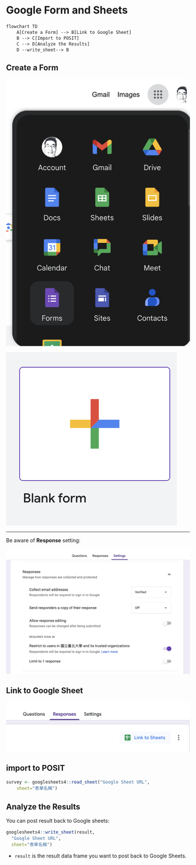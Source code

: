# Google Form and Sheets

```mermaid
flowchart TD
    A[Create a Form] --> B[Link to Google Sheet]
    B --> C[Import to POSIT]
    C --> D[Analyze the Results]
    D --write_sheet--> B
```


## Create a Form

![](../img/2024-10-19-12-55-02.png)

![](../img/2024-10-19-12-55-35.png)

***

Be aware of **Response** setting:

![](../img/2024-10-19-12-57-28.png)

## Link to Google Sheet

![](../img/2024-10-19-12-56-19.png)

## import to POSIT

```r
survey <- googlesheets4::read_sheet("Google Sheet URL",
    sheet="表單名稱")
```


## Analyze the Results

You can post result back to Google sheets: 

```r
googlesheets4::write_sheet(result, 
  "Google Sheet URL",
  sheet="表單名稱")
```

  - `result` is the result data frame you want to post back to Google Sheets.